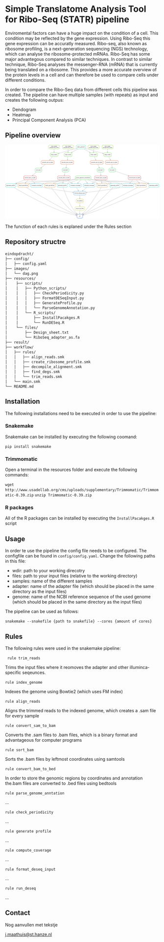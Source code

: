 # Simple Translatome Analysis Tool for Ribo-Seq (STATR) pipeline
Enviromental factors can have a huge impact on the condition of a cell. This condition may be reflected by the gene expression. Using Ribo-Seq this gene expression can be accuratly measured. Ribo-seq, also known as ribosome profiling, is a next-generation sequencing (NGS) technology, which can analyse the ribosome-protected mRNAs. Ribo-Seq has some major advantegous compared to similar techniques. In contrast to similar technique, Ribo-Seq analyses the messenger-RNA (mRNA) that is currently being translated on a ribosome. This provides a more accurate overview of the protein levels in a cell and can therefore be used to compare cells under different conditions.

In order to compare the Ribo-Seq data from different cells this pipeline was created. The pipeline can have multiple samples (with repeats) as input and creates the following outpus:
* Dendogram
* Heatmap
* Principal Component Analysis (PCA)

## Pipeline overview
![STATR pipeline directed acyclic graph](https://github.com/JobMaathuis/STATR_pipeline/blob/main/images/dag.png)

The function of each rules is explaned under the Rules section

## Repository structre
```
eindopdracht/
├── config/
│   ├── config.yaml
├── images/
│   └── dag.png
├── resources/
│    ├── scripts/
│    │   ├── Python_scripts/
│    │   │   ├── CheckPeriodicity.py
│    │   │ 	 ├── FormatDESeqInput.py
│    │   │   ├── GenerateProfile.py
│    │   │   └── ParseGenomeAnnotation.py
│    │   └── R_scripts/
│    │       ├── InstallPacakges.R
│    │       └── RunDESeq.R
│    └── files/
│        ├── Design_sheet.txt
│        └── RiboSeq_adapter_as.fa
├── result/    
├── workflow/
│   ├── rules/
│   │   ├── align_reads.smk
│   │   ├── create_ribosome_profile.smk
│   │   ├── decompile_alignment.smk
│   │   ├── find_degs.smk
│   │   └── trim_reads.smk
│   └── main.smk
└── README.md
```
## Installation
The following installations need to be executed in order to use the pipeline:
### Snakemake
Snakemake can be installed by executing the following coomand:

`pip install snakemake`
### Trimmomatic
Open a terminal in the resources folder and execute the following commands:

`wget http://www.usadellab.org/cms/uploads/supplementary/Trimmomatic/Trimmomatic-0.39.zip`
`unzip Trimmomatic-0.39.zip`
### R packages
All of the R packages can be installed by executing the `InstallPacakges.R` script

## Usage
In order te use the pipeline the config file needs to be configured. The configfile can be found in `config/config.yaml`. Change the following paths in this file:

* wdir: path to your working direcotry
* files: path to your input files (relative to the working directory)
* samples: name of the different samples
* adapter: name of the adapter file (which should be placed in the same directory as the input files)
* genome: name of the NCBI reference sequence of the used genome (which should be placed in the same directory as the input files)

The pipeline can be used as follows:

`snakemake --snakefile {path to snakefile} --cores {amount of cores}`

## Rules
The following rules were used in the snakemake pipeline:

` rule trim_reads` 

Trims the input files where it reomoves the adapter and other illuminca-specific seqeunces.

`rule index_genome`

Indexes the genome using Bowtie2 (which uses FM index)

`rule align_reads`

Aligns the trimmed reads to the indexed genome, which creates a .sam file for every sample

`rule convert_sam_to_bam`

Converts the .sam files to .bam files, which is a binary format and advantageous for computer programs

`rule sort_bam`

Sorts the .bam files by leftmost coordinates using samtools

`rule convert_bam_to_bed`

In order to store the genomic regions by coordinates and annotation the.bam files are converted to .bed files using bedtools

`rule parse_genome_anntation`

...

`rule check_periodicity`

...

`rule generate profile`

...

`rule compute_coverage`

...

`rule format_deseq_input`

...

`rule run_deseq`

...




## Contact
Nog aanvullen met tekstje

j.maathuis@st.hanze.nl
